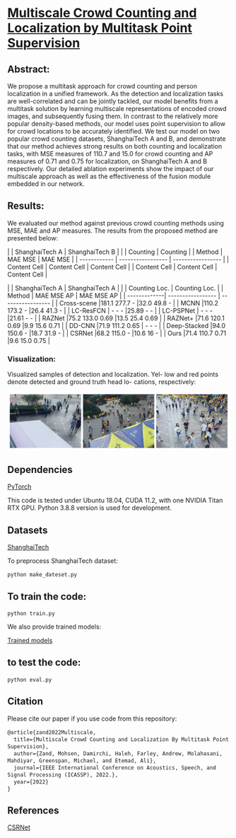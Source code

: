 # [Multiscale Crowd Counting and Localization by Multitask Point Supervision](https://arxiv.org/abs/2202.09942)
## Abstract:
We propose a multitask approach for crowd counting and person localization in a unified framework. As the detection and localization tasks are well-correlated and can be jointly tackled, our model benefits from a multitask solution by learning multiscale representations of encoded crowd images, and subsequently fusing them. In contrast to the relatively more popular density-based methods, our model uses point supervision to allow for crowd locations to be accurately identified. We test our model on two popular crowd counting datasets, ShanghaiTech A and B, and demonstrate that our method achieves strong results on both counting and localization tasks, with MSE measures of 110.7 and 15.0 for crowd counting and AP measures of 0.71 and 0.75 for localization, on ShanghaiTech A and B respectively. Our detailed ablation experiments show the impact of our multiscale approach as well as the effectiveness of the fusion module embedded in our network. 

## Results:
We evaluated our method against previous crowd counting methods using MSE, MAE and AP measures. The results from the proposed method are presented below:

|              | ShanghaiTech A    |   ShanghaiTech B  |
|              |  Counting         |  Counting         |
|     Method   | MAE    MSE        | MAE    MSE        |
| ------------ | ----------------- | ----------------- |
| Content Cell | Content Cell      | Content Cell      |
| Content Cell | Content Cell      | Content Cell      |


|              |   ShanghaiTech A  |   ShanghaiTech A  |
|              |  Counting    Loc. |  Counting    Loc. |
|     Method   | MAE    MSE    AP  | MAE    MSE    AP  |
| -------------| ----------------- | ----------------- |
| Cross-scene  |181.1  277.7   -   |32.0   49.8    -   |
| MCNN         |110.2  173.2   -   |26.4   41.3    -   |
| LC-ResFCN    |  -      -     -   |25.89    -     -   |
| LC-PSPNet    |  -      -     -   |21.61    -     -   |
| RAZNet       |75.2   133.0  0.69 |13.5   25.4   0.69 |
| RAZNet+      |71.6   120.1  0.69 |9.9    15.6   0.71 |
| DD-CNN       |71.9   111.2  0.65 |  -      -     -   |
| Deep-Stacked |94.0   150.6   -   |18.7   31.9    -   |
| CSRNet       |68.2   115.0   -   |10.6   16      -   |
| Ours         |71.4   110.7  0.71 |9.6    15.0   0.75 | 


### Visualization:

Visualized samples of detection and localization. Yel-
low and red points denote detected and ground truth head lo-
cations, respectively:

![](imgs/vis.png)


## Dependencies
[PyTorch](https://pytorch.org)

This code is tested under Ubuntu 18.04, CUDA 11.2, with one NVIDIA Titan RTX GPU.
Python 3.8.8 version is used for development.


## Datasets
[ShanghaiTech](https://www.kaggle.com/tthien/shanghaitech)

To preprocess ShanghaiTech dataset:
```
python make_dateset.py
```

## To train the code:
```
python train.py
```
We also provide trained models:

[Trained models](https://queensuca-my.sharepoint.com/:f:/g/personal/hd53_queensu_ca/Ercs-ffjKR5Jj7-AhnzXfQEB10Es-Yiyl5tSkc2bM_6XPw?e=T5LgaK)



## to test the code:
```
python eval.py
```

## Citation
Please cite our paper if you use code from this repository:
```
@article{zand2022Multiscale,
  title={Multiscale Crowd Counting and Localization By Multitask Point Supervision},
  author={Zand, Mohsen, Damirchi, Haleh, Farley, Andrew, Molahasani, Mahdiyar, Greenspan, Michael, and Etemad, Ali},
  journal={IEEE International Conference on Acoustics, Speech, and Signal Processing (ICASSP), 2022.},
  year={2022}
}
```


## References
[CSRNet](https://github.com/leeyeehoo/CSRNet)
